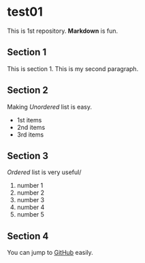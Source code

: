 # test01
 
 This is 1st repository.
 **Markdown** is fun.

## Section 1
This is section 1.
This is my second paragraph.

## Section 2
Making *Unordered* list is easy.

- 1st items
- 2nd items
- 3rd items

## Section 3
*Ordered* list is very useful/

1. number 1
1. number 2
1. number 3
1. number 4
1. number 5

## Section 4

You can jump to [GitHub](http://github.com) easily.